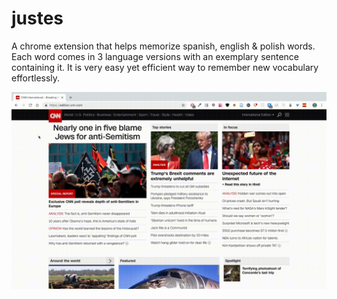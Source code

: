 # justes
A chrome extension that helps memorize spanish, english & polish words. Each word comes in 3 language versions with an exemplary sentence containing it. It is very easy yet efficient way to remember new vocabulary effortlessly.

![](demo.gif)
